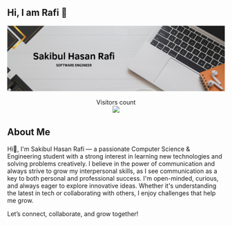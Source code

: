 ## Hi, I am Rafi 👋

![](Cover.png)

<p align="center"> 
  Visitors count<br>
  <img src="https://profile-counter.glitch.me/mewhotheboss/count.svg" />
</p>

## About Me

Hi👋, I'm Sakibul Hasan Rafi — a passionate Computer Science & Engineering student with a strong interest in learning new technologies and solving problems creatively. I believe in the power of communication and always strive to grow my interpersonal skills, as I see communication as a key to both personal and professional success. I'm open-minded, curious, and always eager to explore innovative ideas. Whether it's understanding the latest in tech or collaborating with others, I enjoy challenges that help me grow.

Let’s connect, collaborate, and grow together!
